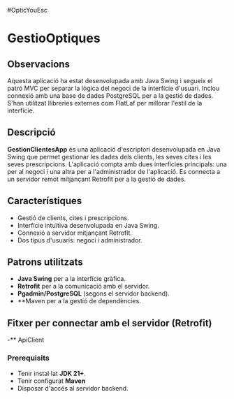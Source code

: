 #OpticYouEsc
# GestioOptiques
## Observacions
Aquesta aplicació ha estat desenvolupada amb Java Swing i segueix el patró MVC per separar la lògica del negoci de la interfície d'usuari.
Inclou connexió amb una base de dades PostgreSQL per a la gestió de dades.
S'han utilitzat llibreries externes com FlatLaf per millorar l'estil de la interfície.

## Descripció
**GestionClientesApp** és una aplicació d'escriptori desenvolupada en Java Swing que permet gestionar les dades dels clients, les seves cites i les seves prescripcions. L'aplicació compta amb dues interfícies principals: una per al negoci i una altra per a l'administrador de l'aplicació. Es connecta a un servidor remot mitjançant Retrofit per a la gestió de dades.

## Característiques
- Gestió de clients, cites i prescripcions.
- Interfície intuïtiva desenvolupada en Java Swing.
- Connexió a servidor mitjançant Retrofit.
- Dos tipus d'usuaris: negoci i administrador.

## Patrons utilitzats

- **Java Swing** per a la interfície gràfica.
- **Retrofit** per a la comunicació amb el servidor.
- **Pgadmin/PostgreSQL** (segons el servidor backend).
- **Maven per a la gestió de dependències.

## Fitxer per connectar amb el servidor (Retrofit)
-** ApiClient 

### Prerequisits
- Tenir instal·lat **JDK 21+**.
- Tenir configurat **Maven** 
- Disposar d'accés al servidor backend.


